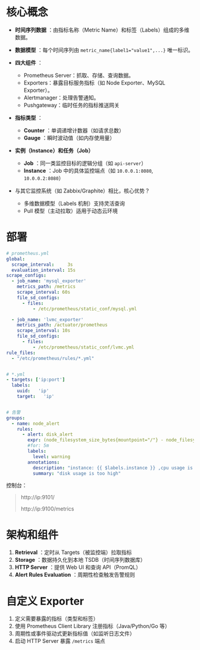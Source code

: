 # 核心概念

* **时间序列数据** ：由指标名称（Metric Name）和标签（Labels）组成的多维数据。
* **数据模型** ：每个时间序列由 `metric_name{label1="value1",...}` 唯一标识。
* **四大组件** ：

  * Prometheus Server：抓取、存储、查询数据。
  * Exporters：暴露目标服务指标（如 Node Exporter、MySQL Exporter）。
  * Alertmanager：处理告警通知。
  * Pushgateway：临时任务的指标推送网关
* **指标类型** ：

  * **Counter** ：单调递增计数器（如请求总数）
  * **Gauge** ：瞬时波动值（如内存使用量）
* **实例（Instance）和任务（Job）**

  * **Job** ：同一类监控目标的逻辑分组（如 `api-server`）
  * **Instance** ：Job 中的具体监控端点（如 `10.0.0.1:8080`, `10.0.0.2:8080`）
* 与其它监控系统（如 Zabbix/Graphite）相比，核心优势？

  * 多维数据模型（Labels 机制）支持灵活查询
  * Pull 模型（主动拉取）适用于动态云环境

# 部署

```yml
# prometheus.yml
global:
  scrape_interval:     3s
  evaluation_interval: 15s
scrape_configs:
  - job_name: 'mysql_exporter'
    metrics_path: /metrics
    scrape_interval: 60s
    file_sd_configs:
      - files:
          - /etc/prometheus/static_conf/mysql.yml

  - job_name: 'lvmc_exporter'
    metrics_path: /actuator/prometheus
    scrape_interval: 10s
    file_sd_configs:
      - files:
          - /etc/prometheus/static_conf/lvmc.yml
rule_files:
  - "/etc/prometheus/rules/*.yml"


# *.yml
- targets: ['ip:port']
  labels:
    uuid:   'ip'
    target:   'ip'


# 告警
groups:
  - name: node_alert
    rules:
      - alert: disk_alert
        expr: (node_filesystem_size_bytes{mountpoint="/"} - node_filesystem_free_bytes{mountpoint="/"}) / node_filesystem_size_bytes{mountpoint="/"} * 100 > 40
        #for: 5m
        labels:
          level: warning
        annotations:
          description: "instance: {{ $labels.instance }} ,cpu usage is too high ! value: {{$value}}"
          summary: "disk usage is too high"
```

控制台：

> http://ip:9101/
>
> http://ip:9100/metrics

# 架构和组件

1. **Retrieval** ：定时从 Targets（被监控端）拉取指标
2. **Storage** ：数据持久化到本地 TSDB（时间序列数据库）
3. **HTTP Server** ：提供 Web UI 和查询 API（PromQL）
4. **Alert Rules Evaluation** ：周期性检查触发告警规则


# 自定义 Exporter

1. 定义需要暴露的指标（类型和标签）
2. 使用 Prometheus Client Library 注册指标（Java/Python/Go 等）
3. 周期性或事件驱动式更新指标值（如监听日志文件）
4. 启动 HTTP Server 暴露 `/metrics` 端点
